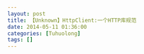 ```yaml
---
layout: post
title: 【Unknown】HttpClient:一个HTTP库规范
date: 2014-05-11 01:36:00
categories: [Tuhuolong]
tags: []
---
```

         